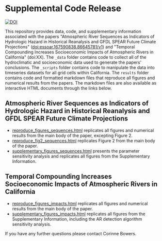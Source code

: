# Supplemental Code Release

<a href="https://zenodo.org/badge/latestdoi/542767925"><img src="https://zenodo.org/badge/542767925.svg" alt="DOI"></a>

This repository provides data, code, and supplementary information associated with the papers "Atmospheric River Sequences as Indicators of Hydrologic Hazard in Historical Reanalysis and GFDL SPEAR Future Climate Projections" ([doi:essoar.167590838.86645781/v1](https://doi.org/10.22541/essoar.167590838.86645781/v1)) and "Temporal Compounding Increases Socioeconomic Impacts of Atmospheric Rivers in California" (doi:XX).
The `_data` folder contains code to collect all of the hydroclimatic and socioeconomic data used to generate the papers' conclusions.
The `_scripts` folder contains code to manipulate the data into timeseries datasets for all grid cells within California. 
The `results` folder contains code and formatted markdown files that reproduce all figures and numerical results from the papers.
The markdown files are also available as interactive HTML documents through the links below.

## Atmospheric River Sequences as Indicators of Hydrologic Hazard in Historical Reanalysis and GFDL SPEAR Future Climate Projections

* [reproduce_figures_sequences.html](https://corinnebowers.github.io/reproduce_figures_sequences.html) replicates all figures and numerical results from the main body of the paper, excepting Figure 2.
* [reproduce_fig2_sequences.html](https://corinnebowers.github.io/reproduce_fig2_sequences.html) replicates Figure 2 from the main body of the paper.
* [supplementary_figures_sequences.html](https://corinnebowers.github.io/supplementary_figures_sequences.html) presents the parameter sensitivity analysis and replicates all figures from the Supplementary Information.

## Temporal Compounding Increases Socioeconomic Impacts of Atmospheric Rivers in California

* [reproduce_figures_impacts.html](https://corinnebowers.github.io/reproduce_figures_impacts.html) replicates all figures and numerical results from the main body of the paper.
* [supplementary_figures_impacts.html](https://corinnebowers.github.io/supplementary_figures_impacts.html) replicates all figures from the Supplementary Information, including the AR detection algorithm sensitivity analysis.

If you have any further questions please contact Corinne Bowers. 

